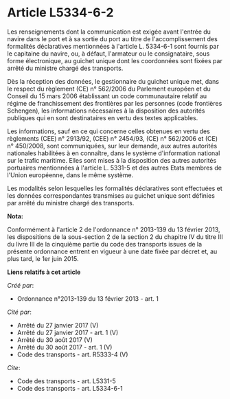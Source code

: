 # Article L5334-6-2

Les renseignements dont la communication est exigée avant l'entrée du navire dans le port et à sa sortie du port au titre de
l'accomplissement des formalités déclaratives mentionnées à l'article L. 5334-6-1 sont fournis par le capitaine du navire,
ou, à défaut, l'armateur ou le consignataire, sous forme électronique, au guichet unique dont les coordonnées sont fixées par
arrêté du ministre chargé des transports. 

Dès la réception des données, le gestionnaire du guichet unique met, dans le respect du règlement (CE) n° 562/2006 du
Parlement européen et du Conseil du 15 mars 2006 établissant un code communautaire relatif au régime de franchissement des
frontières par les personnes (code frontières Schengen), les informations nécessaires à la disposition des autorités
publiques qui en sont destinataires en vertu des textes applicables. 

Les informations, sauf en ce qui concerne celles obtenues en vertu des règlements (CEE) n° 2913/92, (CEE) n° 2454/93, (CE) n°
562/2006 et (CE) n° 450/2008, sont communiquées, sur leur demande, aux autres autorités nationales habilitées à en connaître,
dans le système d'information national sur le trafic maritime. Elles sont mises à la disposition des autres autorités
portuaires mentionnées à l'article L. 5331-5 et des autres Etats membres de l'Union européenne, dans le même système. 

Les modalités selon lesquelles les formalités déclaratives sont effectuées et les données correspondantes transmises au
guichet unique sont définies par arrêté du ministre chargé des transports.

**Nota:**

Conformément à l'article 2 de l'ordonnance n° 2013-139 du 13 février 2013, les dispositions de la sous-section 2 de la
section 2 du chapitre IV du titre III du livre III de la cinquième partie du code des transports issues de la présente
ordonnance entrent en vigueur à une date fixée par décret et, au plus tard, le 1er juin 2015.

**Liens relatifs à cet article**

_Créé par_:

  - Ordonnance n°2013-139 du 13 février 2013 - art. 1

_Cité par_:

  - Arrêté du 27 janvier 2017 (V)
  - Arrêté du 27 janvier 2017 - art. 1 (V)
  - Arrêté du 30 août 2017 (V)
  - Arrêté du 30 août 2017 - art. 1 (V)
  - Code des transports - art. R5333-4 (V)

_Cite_:

  - Code des transports - art. L5331-5
  - Code des transports - art. L5334-6-1
